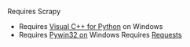 Requires Scrapy
  - Requires [Visual C++ for Python](http://aka.ms/vcpython27) on Windows
  - Requires [Pywin32 on](https://sourceforge.net/projects/pywin32/files/) Windows
Requires [Requests](http://docs.python-requests.org/en/master/user/install/#pip-install-requests)